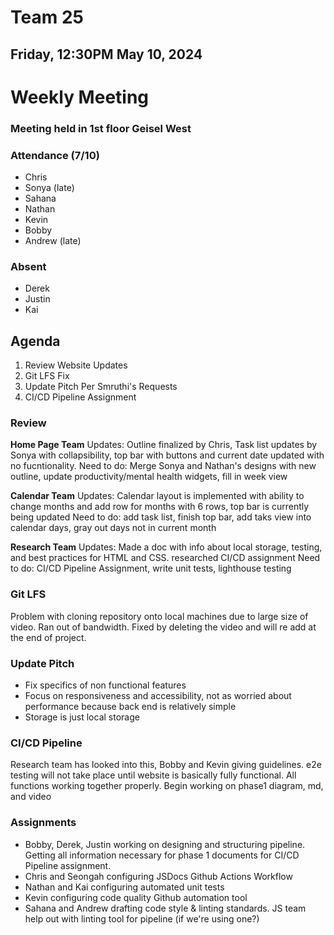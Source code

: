 # Team 25
## Friday, 12:30PM May 10, 2024

# Weekly Meeting
### Meeting held in 1st floor Geisel West

### Attendance (7/10)
- Chris
- Sonya (late)
- Sahana
- Nathan
- Kevin
- Bobby
- Andrew (late)

### Absent
- Derek
- Justin
- Kai

## Agenda
1. Review Website Updates
2. Git LFS Fix
4. Update Pitch Per Smruthi's Requests
5. CI/CD Pipeline Assignment

### Review
**Home Page Team**
Updates: Outline finalized by Chris, Task list updates by Sonya with collapsibility, top bar with buttons and current date updated with no fucntionality. 
Need to do: Merge Sonya and Nathan's designs with new outline, update productivity/mental health widgets, fill in week view

**Calendar Team**
Updates: Calendar layout is implemented with ability to change months and add row for months with 6 rows, top bar is currently being updated
Need to do: add task list, finish top bar, add taks view into calendar days, gray out days not in current month

**Research Team**
Updates: Made a doc with info about local storage, testing, and best practices for HTML and CSS. researched CI/CD assignment
Need to do: CI/CD Pipeline Assignment, write unit tests, lighthouse testing

### Git LFS
Problem with cloning repository onto local machines due to large size of video. Ran out of bandwidth. Fixed by deleting the video and will re add at the end of project.

### Update Pitch
- Fix specifics of non functional features
- Focus on responsiveness and accessibility, not as worried about performance because back end is relatively simple
- Storage is just local storage

### CI/CD Pipeline
Research team has looked into this, Bobby and Kevin giving guidelines. 
e2e testing will not take place until website is basically fully functional. All functions working together properly.
Begin working on phase1 diagram, md, and video

### Assignments
- Bobby, Derek, Justin working on designing and structuring pipeline. Getting all information necessary for phase 1 documents for CI/CD Pipeline assignment.
- Chris and Seongah configuring JSDocs Github Actions Workflow
- Nathan and Kai configuring automated unit tests
- Kevin configuring code quality Github automation tool
- Sahana and Andrew drafting code style & linting standards. JS team help out with linting tool for pipeline (if we're using one?)
